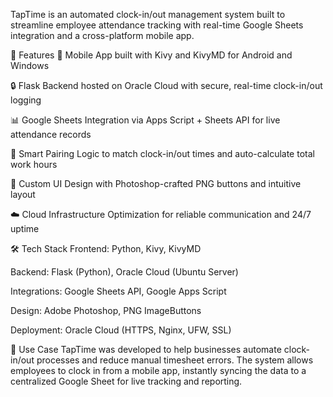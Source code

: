 

TapTime is an automated clock-in/out management system built to streamline employee attendance tracking with real-time Google Sheets integration and a cross-platform mobile app.

🚀 Features
📲 Mobile App built with Kivy and KivyMD for Android and Windows

🔒 Flask Backend hosted on Oracle Cloud with secure, real-time clock-in/out logging

📊 Google Sheets Integration via Apps Script + Sheets API for live attendance records

🧠 Smart Pairing Logic to match clock-in/out times and auto-calculate total work hours

🎨 Custom UI Design with Photoshop-crafted PNG buttons and intuitive layout

☁️ Cloud Infrastructure Optimization for reliable communication and 24/7 uptime

🛠️ Tech Stack
Frontend: Python, Kivy, KivyMD

Backend: Flask (Python), Oracle Cloud (Ubuntu Server)

Integrations: Google Sheets API, Google Apps Script

Design: Adobe Photoshop, PNG ImageButtons

Deployment: Oracle Cloud (HTTPS, Nginx, UFW, SSL)

📌 Use Case
TapTime was developed to help businesses automate clock-in/out processes and reduce manual timesheet errors. The system allows employees to clock in from a mobile app, instantly syncing the data to a centralized Google Sheet for live tracking and reporting.

